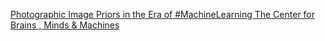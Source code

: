 [Photographic Image Priors in the Era of #MachineLearning   The Center for Brains , Minds & Machines](https://qi.tc/qi/113500)